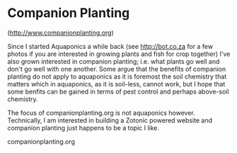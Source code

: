 Companion Planting
==================

(http://www.companionplanting.org)

Since I started Aquaponics a while back (see http://bot.co.za for a few photos if you are interested in growing plants and fish for crop together) I've also grown interested in companion planting; i.e. what plants go well and don't go well with one another. Some argue that the benefits of companion planting do not apply to aquaponics as it is foremost the soil chemistry that matters which in aquaponics, as it is soil-less, cannot work, but I hope that some benfits can be gained in terms of pest control and perhaps above-soil chemistry.

The focus of companionplanting.org is not aquaponics however. Technically, I am interested in building a Zotonic powered website and companion planting just happens to be a topic I like.

companionplanting.org
